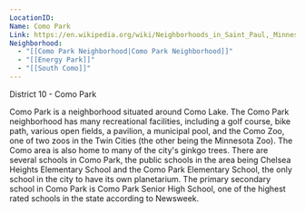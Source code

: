 ```yaml
---
LocationID: 
Name: Como Park
Link: https://en.wikipedia.org/wiki/Neighborhoods_in_Saint_Paul,_Minnesota#District_10_-_Como_Park
Neighborhood:
  - "[[Como Park Neighborhood|Como Park Neighborhood]]"
  - "[[Energy Park]]"
  - "[[South Como]]"
---
```


District 10 - Como Park

Como Park is a neighborhood situated around Como Lake. The Como Park neighborhood has many recreational facilities, including a golf course, bike path, various open fields, a pavilion, a municipal pool, and the Como Zoo, one of two zoos in the Twin Cities (the other being the Minnesota Zoo). The Como area is also home to many of the city's ginkgo trees. There are several schools in Como Park, the public schools in the area being Chelsea Heights Elementary School and the Como Park Elementary School, the only school in the city to have its own planetarium. The primary secondary school in Como Park is Como Park Senior High School, one of the highest rated schools in the state according to Newsweek.